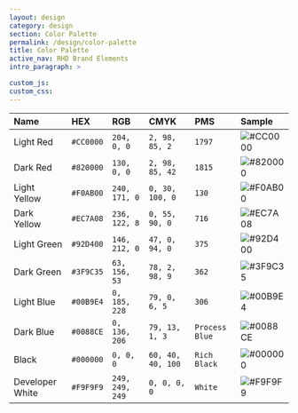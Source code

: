 ```yaml
---
layout: design
category: design
section: Color Palette
permalink: /design/color-palette
title: Color Palette
active_nav: RHD Brand Elements
intro_paragraph: >

custom_js:
custom_css:
---
```


| Name | HEX | RGB | CMYK | PMS | Sample |
|:----|:----|:----|:----|:----|:----|
| Light Red       | `#CC0000` | `204, 0, 0`      | `2, 98, 85, 2`    | `1797`         | ![#CC0000](https://placehold.it/60x30/C00/C00) |
| Dark Red        | `#820000` | `130, 0, 0`      | `2, 98, 85, 42`   | `1815`         | ![#820000](https://placehold.it/60x30/820000/820000) |
| Light Yellow    | `#F0AB00` | `240, 171, 0`    | `0, 30, 100, 0`   | `130`          | ![#F0AB00](https://placehold.it/60x30/F0AB00/F0AB00) |
| Dark Yellow     | `#EC7A08` | `236, 122, 8`    | `0, 55, 90, 0`    | `716`          | ![#EC7A08](https://placehold.it/60x30/EC7A08/EC7A08) |
| Light Green     | `#92D400` | `146, 212, 0`    | `47, 0, 94, 0`    | `375`          | ![#92D400](https://placehold.it/60x30/92D400/92D400) |
| Dark Green      | `#3F9C35` | `63, 156, 53`    | `78, 2, 98, 9`    | `362`          | ![#3F9C35](https://placehold.it/60x30/3F9C35/3F9C35) |
| Light Blue      | `#00B9E4` | `0, 185, 228`    | `79, 0, 6, 5`     | `306`          | ![#00B9E4](https://placehold.it/60x30/00B9E4/00B9E4) |
| Dark Blue       | `#0088CE` | `0, 136, 206`    | `79, 13, 1, 3`    | `Process Blue` | ![#0088CE](https://placehold.it/60x30/0088CE/0088CE)    |
| Black           | `#000000` | `0, 0, 0`        | `60, 40, 40, 100` | `Rich Black`   | ![#000000](https://placehold.it/60x30/000000/000000) |
| Developer White | `#F9F9F9` | `249, 249, 249`  | `0, 0, 0, 0`      | `White`        | ![#F9F9F9](https://placehold.it/60x30/F9F9F9/F9F9F9) |